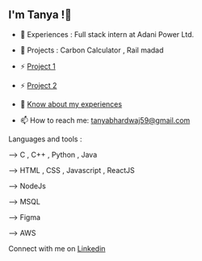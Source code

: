 ## I'm Tanya !👋


- 🔭 Experiences : Full stack intern at Adani Power Ltd.  

- 🌱 Projects : Carbon Calculator , Rail madad

- ⚡ [Project 1 ](https://github.com/tanya166/carbon-calculator)  
- ⚡ [Project 2](https://github.com/tanya166/Rail-madad)

- 📄 [Know about my experiences](https://drive.google.com/file/d/1mAi-XxjAAeeHTFgqji2ePouh3W2dFNtL/view)

- 📫 How to reach me: tanyabhardwaj59@gmail.com

Languages and tools : 
 
--> C , C++ , Python , Java

--> HTML , CSS , Javascript , ReactJS  

--> NodeJs  

--> MSQL  

--> Figma  

--> AWS  

Connect with me on [Linkedin](https://www.linkedin.com/in/tanya-bhardwaj-9a2449244/)


